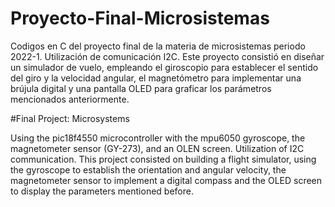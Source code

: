 # Proyecto-Final-Microsistemas
Codigos en C del proyecto final de la materia de microsistemas periodo 2022-1. 
Utilización de comunicación I2C.
Este proyecto consistió en diseñar un simulador de vuelo, empleando el giroscopio para establecer el sentido del giro y la velocidad angular, el magnetómetro para implementar una brújula digital y una pantalla OLED para graficar los parámetros mencionados anteriormente. 


#Final Project: Microsystems

Using the pic18f4550 microcontroller with the mpu6050 gyroscope, the magnetometer sensor (GY-273), and an OLEN screen. Utilization of I2C communication.
This project consisted on building a flight simulator, using the gyroscope to establish the orientation and angular velocity, the magnetometer sensor to implement a digital compass and the OLED screen to display the parameters mentioned before.


